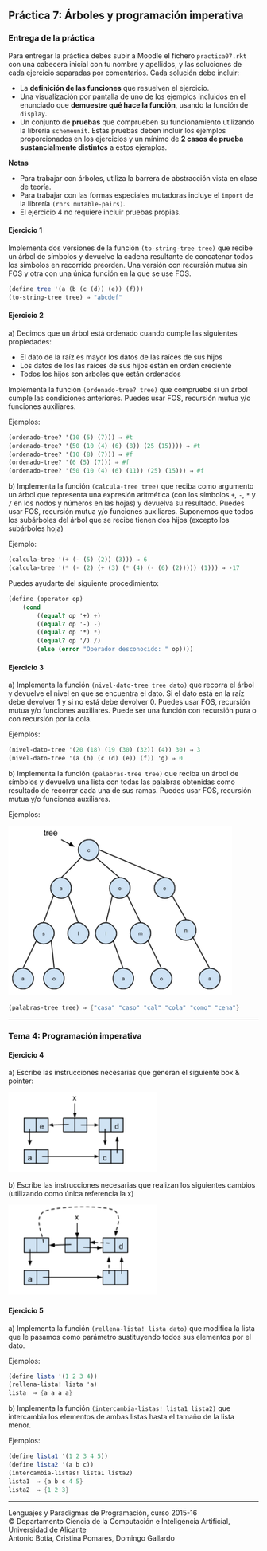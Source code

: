 ## Práctica 7: Árboles y programación imperativa

### Entrega de la práctica

Para entregar la práctica debes subir a Moodle el fichero `practica07.rkt` con una cabecera inicial con tu nombre y apellidos, y las soluciones de cada ejercicio separadas por comentarios. Cada solución debe incluir:

- La **definición de las funciones** que resuelven el ejercicio.
- Una visualización por pantalla de uno de los ejemplos incluidos en el enunciado que **demuestre qué hace la función**, usando la función de `display`.
- Un conjunto de **pruebas** que comprueben su funcionamiento utilizando la librería `schemeunit`. Estas pruebas deben incluir los ejemplos proporcionados en los ejercicios y un mínimo de **2 casos de prueba sustancialmente distintos** a estos ejemplos.


**Notas**

- Para trabajar con árboles, utiliza la barrera de abstracción vista en clase de teoría.
- Para trabajar con las formas especiales mutadoras incluye el `import` de la librería `(rnrs mutable-pairs)`.
- El ejercicio 4 no requiere incluir pruebas propias.

#### Ejercicio 1

Implementa dos versiones de la función `(to-string-tree tree)` que recibe un árbol de símbolos y devuelve la cadena resultante de concatenar todos los símbolos en recorrido preorden. Una versión con recursión mutua sin FOS y otra con una única función en la que se use FOS.

```scheme
(define tree '(a (b (c (d)) (e)) (f)))
(to-string-tree tree) ⇒ "abcdef"
```


#### Ejercicio 2

a) Decimos que un árbol está ordenado cuando cumple las siguientes propiedades:

- El dato de la raíz es mayor los datos de las raíces de sus hijos
- Los datos de los las raíces de sus hijos están en orden creciente
- Todos los hijos son árboles que están ordenados

Implementa la función `(ordenado-tree? tree)` que compruebe si un árbol cumple las condiciones anteriores. Puedes usar FOS, recursión mutua y/o funciones auxiliares.

Ejemplos:

```scheme
(ordenado-tree? '(10 (5) (7))) ⇒ #t
(ordenado-tree? '(50 (10 (4) (6) (8)) (25 (15)))) ⇒ #t
(ordenado-tree? '(10 (8) (7))) ⇒ #f
(ordenado-tree? '(6 (5) (7))) ⇒ #f
(ordenado-tree? '(50 (10 (4) (6) (11)) (25) (15))) ⇒ #f
```

b) Implementa la función `(calcula-tree tree)` que reciba como argumento un árbol que representa una expresión aritmética (con los símbolos `+`, `-`, `*` y `/` en los nodos y números en las hojas) y devuelva su resultado. Puedes usar FOS, recursión mutua y/o funciones auxiliares. Suponemos que todos los subárboles del árbol que se recibe tienen dos hijos (excepto los subárboles hoja)

Ejemplo:

```scheme
(calcula-tree '(+ (- (5) (2)) (3))) ⇒ 6
(calcula-tree '(* (- (2) (+ (3) (* (4) (- (6) (2))))) (1))) ⇒ -17
```

Puedes ayudarte del siguiente procedimiento:

```scheme
(define (operator op)
    (cond
        ((equal? op '+) +)
        ((equal? op '-) -)
        ((equal? op '*) *)
        ((equal? op '/) /)
        (else (error "Operador desconocido: " op))))
```

#### Ejercicio 3

a) Implementa la función `(nivel-dato-tree tree dato)` que recorra el árbol y devuelve el nivel en que se encuentra el dato. Si el dato está en la raíz debe devolver 1 y si no está debe devolver 0. Puedes usar FOS, recursión mutua y/o funciones auxiliares. Puede ser una función con recursión pura o con recursión por la cola.

Ejemplos:

```scheme
(nivel-dato-tree '(20 (18) (19 (30) (32)) (4)) 30) ⇒ 3
(nivel-dato-tree '(a (b) (c (d) (e)) (f)) 'g) ⇒ 0
```

b) Implementa la función `(palabras-tree tree)` que reciba un árbol de símbolos y devuelva una lista con todas las palabras obtenidas como resultado de recorrer cada una de sus ramas. Puedes usar FOS, recursión mutua y/o funciones auxiliares.

Ejemplos:

<img src="imagenes/pract7-1.png" width="450px">

```scheme
(palabras-tree tree) ⇒ {"casa" "caso" "cal" "cola" "como" "cena"}
```

----

### Tema 4: Programación imperativa

#### Ejercicio 4

a) Escribe las instrucciones necesarias que generan el siguiente box & pointer:

<img src="imagenes/pract7-2.png" width="300px">

b) Escribe las instrucciones necesarias que realizan los siguientes cambios (utilizando como única referencia la x)

<img src="imagenes/pract7-3.png" width="300px">


#### Ejercicio 5

a) Implementa la función `(rellena-lista! lista dato)` que modifica la lista que le pasamos como parámetro sustituyendo todos sus elementos por el dato.

Ejemplos:

```scheme
(define lista '(1 2 3 4))
(rellena-lista! lista 'a)
lista  ⇒ {a a a a}
```

b) Implementa la función `(intercambia-listas! lista1 lista2)` que intercambia los elementos de ambas listas hasta el tamaño de la lista menor.

Ejemplos:

```scheme
(define lista1 '(1 2 3 4 5))
(define lista2 '(a b c))
(intercambia-listas! lista1 lista2)
lista1  ⇒ {a b c 4 5}
lista2  ⇒ {1 2 3}
```

----

Lenguajes y Paradigmas de Programación, curso 2015-16  
© Departamento Ciencia de la Computación e Inteligencia Artificial, Universidad de Alicante  
Antonio Botía, Cristina Pomares, Domingo Gallardo  
